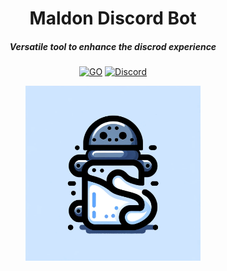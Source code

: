 <div align="center">

# Maldon Discord Bot

##### Versatile tool to enhance the discrod experience

[![GO](https://img.shields.io/badge/Go-00ADD8?style=for-the-badge&logo=go&logoColor=white)](https://www.go.dev)
[![Discord](https://img.shields.io/badge/Discord-5865F2?style=for-the-badge&logo=discord&logoColor=white)](https://www.mongodb.com/)

<img alt="Maldon Discord" height="280" src="/assets/maldon-discord-logo.png" />

</div>
